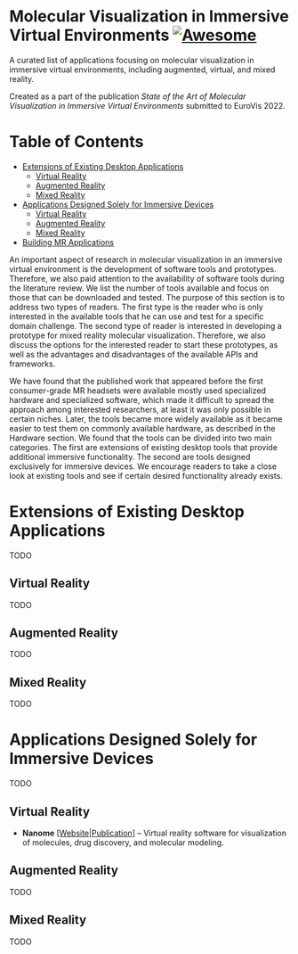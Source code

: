 # Molecular Visualization in Immersive Virtual Environments [![Awesome](https://awesome.re/badge.svg)](https://awesome.re)
A curated list of applications focusing on molecular visualization in immersive virtual environments, including augmented, virtual, and mixed reality.  

Created as a part of the publication *State of the Art of Molecular Visualization in Immersive Virtual Environments* submitted to EuroVis 2022.

<!--
# Emoji Labels
Add
-->


# Table of Contents
* [Extensions of Existing Desktop Applications](#desktop-extensions) 
   * [Virtual Reality](#desktop-extensions-vr)
   * [Augmented Reality](#desktop-extensions-ar)
   * [Mixed Reality](#desktop-extensions-mr)
* [Applications Designed Solely for Immersive Devices](#purely-immersive)
    * [Virtual Reality](#purely-immersive-vr)
    * [Augmented Reality](#purely-immersive-ar)
    * [Mixed Reality](#purely-immersive-mr)
* [Building MR Applications](#building-mr-applications)

An important aspect of research in molecular visualization in an immersive virtual environment is the development of software tools and prototypes. Therefore, we also paid attention to the availability of software tools during the literature review. We list the number of tools available and focus on those that can be downloaded and tested. The purpose of this section is to address two types of readers. The first type is the reader who is only interested in the available tools that he can use and test for a specific domain challenge. The second type of reader is interested in developing a prototype for mixed reality molecular visualization. Therefore, we also discuss the options for the interested reader to start these prototypes, as well as the advantages and disadvantages of the available APIs and frameworks. 

We have found that the published work that appeared before the first consumer-grade MR headsets were available mostly used specialized hardware and specialized software, which made it difficult to spread the approach among interested researchers, at least it was only possible in certain niches. Later, the tools became more widely available as it became easier to test them on commonly available hardware, as described in the Hardware section. We found that the tools can be divided into two main categories. The first are extensions of existing desktop tools that provide additional immersive functionality. The second are tools designed exclusively for immersive devices. We encourage readers to take a close look at existing tools and see if certain desired functionality already exists. 

# Extensions of Existing Desktop Applications <a name="desktop-extensions"></a>
TODO

## Virtual Reality <a name="desktop-extensions-vr"></a>
TODO

## Augmented Reality <a name="desktop-extensions-ar"></a>
TODO

## Mixed Reality <a name="desktop-extensions-mr"></a>
TODO

# Applications Designed Solely for Immersive Devices <a name="purely-immersive"></a>
TODO

## Virtual Reality <a name="purely-immersive-vr"></a>
* **Nanome** [[Website](https://nanome.ai/)|[Publication](https://doi.org/10.1016/J.JMGM.2019.03.010)] – Virtual reality software for visualization of molecules, drug discovery, and molecular modeling.

## Augmented Reality <a name="purely-immersive-ar"></a>
TODO

## Mixed Reality <a name="purely-immersive-mr"></a>
TODO

